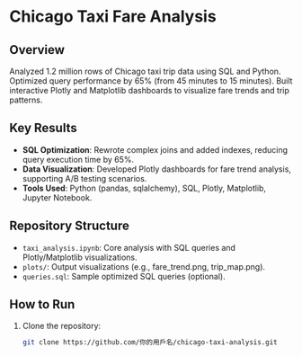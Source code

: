 # Chicago Taxi Fare Analysis

## Overview
Analyzed 1.2 million rows of Chicago taxi trip data using SQL and Python. Optimized query performance by 65% (from 45 minutes to 15 minutes). Built interactive Plotly and Matplotlib dashboards to visualize fare trends and trip patterns.

## Key Results
- **SQL Optimization**: Rewrote complex joins and added indexes, reducing query execution time by 65%.
- **Data Visualization**: Developed Plotly dashboards for fare trend analysis, supporting A/B testing scenarios.
- **Tools Used**: Python (pandas, sqlalchemy), SQL, Plotly, Matplotlib, Jupyter Notebook.

## Repository Structure
- `taxi_analysis.ipynb`: Core analysis with SQL queries and Plotly/Matplotlib visualizations.
- `plots/`: Output visualizations (e.g., fare_trend.png, trip_map.png).
- `queries.sql`: Sample optimized SQL queries (optional).

## How to Run
1. Clone the repository:
   ```bash
   git clone https://github.com/你的用戶名/chicago-taxi-analysis.git
